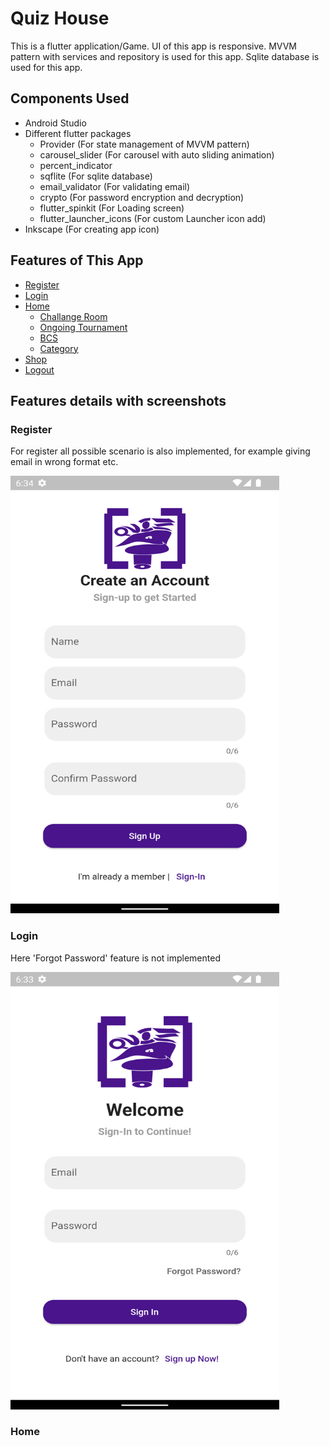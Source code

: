 # Quiz House

This is a flutter application/Game. UI of this app is responsive. MVVM pattern with services and repository is used for this app. Sqlite database is used for this app.

## Components Used

- Android Studio
- Different flutter packages
  - Provider (For state management of MVVM pattern)
  - carousel_slider (For carousel with auto sliding animation)
  - percent_indicator
  - sqflite (For sqlite database)
  - email_validator (For validating email)
  - crypto (For password encryption and decryption)
  - flutter_spinkit (For Loading screen)
  - flutter_launcher_icons (For custom Launcher icon add)
- Inkscape (For creating app icon)
    
## Features of This App

- [Register](#register)
- [Login](#login)
- [Home](#home)
  - [Challange Room](#challange-room)
  - [Ongoing Tournament](#ongoing-tournament)
  - [BCS](#bcs)
  - [Category](#category)
- [Shop](#shop)
- [Logout](#logout)

## Features details with screenshots

### Register

For register all possible scenario is also implemented, for example giving email in wrong format etc.

<img src="ss/register.png" width="430" height="700">


### Login 

Here 'Forgot Password' feature is not implemented

<img src="ss/login.png" width="430" height="700">

### Home







